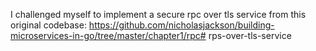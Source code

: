 I challenged myself to implement a secure rpc over tls service from this original codebase: https://github.com/nicholasjackson/building-microservices-in-go/tree/master/chapter1/rpc# rps-over-tls-service
